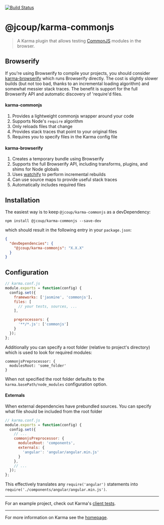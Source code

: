 [![Build Status](https://travis-ci.org/jamcoupe/karma-commonjs.svg?branch=master)](https://travis-ci.org/jamcoupe/karma-commonjs)

# @jcoup/karma-commonjs

> A Karma plugin that allows testing [CommonJS] modules in the browser.

## Browserify

If you're using Browserify to compile your projects, you should consider [karma-browserify](https://github.com/Nikku/karma-browserify) which runs Browserify directly. The cost is slightly slower builds (but not too bad, thanks to an incremental loading algorithm) and somewhat messier stack traces. The benefit is support for the full Browserify API and automatic discovery of 'require'd files.

#### karma-commonjs
1. Provides a lightweight commonjs wrapper around your code
2. Supports Node's `require` algorithm
3. Only reloads files that change
4. Provides stack traces that point to your original files
5. Requires you to specify files in the Karma config file

#### karma-browserify
1. Creates a temporary bundle using Browserify
2. Supports the full Browserify API, including transforms, plugins, and shims for Node globals
3. Uses [watchify](https://github.com/substack/watchify) to perform incremental rebuilds
4. Can use source maps to provide useful stack traces
5. Automatically includes required files

## Installation

The easiest way is to keep `@jcoup/karma-commonjs` as a devDependency:

`npm install @jcoup/karma-commonjs --save-dev`

which should result in the following entry in your `package.json`:

```json
{
  "devDependencies": {
    "@jcoup/karma-commonjs": "X.X.X"
  }
}
```

## Configuration
```js
// karma.conf.js
module.exports = function(config) {
  config.set({
    frameworks: ['jasmine', 'commonjs'],
    files: [
      // your tests, sources, ...
    ],

    preprocessors: {
      '**/*.js': ['commonjs']
    }
  });
};
```
Additionally you can specify a root folder (relative to project's directory) which is used to look for required modules:
```
commonjsPreprocessor: {
  modulesRoot: 'some_folder'  
}
```
When not specified the root folder defaults to the `karma.basePath/node_modules` configuration option.

#### Externals

When external dependencies have prebundled sources.
You can specify what file should be included from the root folder

```js
// karma.conf.js
module.exports = function(config) {
  config.set({
    // ...
    commonjsPreprocessor: {
      modulesRoot: 'components',
      externals: {
        'angular': 'angular/angular.min.js'
      }
    },
    // ...
  });
};
```

This effectively translates any `require('angular')` statements into `require('./components/angular/angular.min.js')`.

----

For an example project, check out Karma's [client tests](https://github.com/karma-runner/karma/tree/master/test/client).

----

For more information on Karma see the [homepage].


[homepage]: http://karma-runner.github.com
[CommonJS]: http://www.commonjs.org/
[Browserify]: https://github.com/substack/node-browserify
